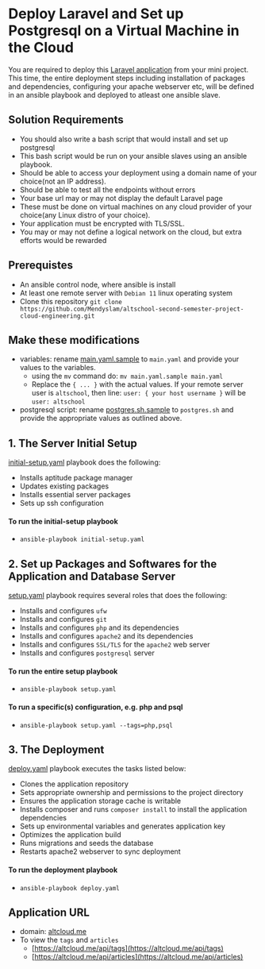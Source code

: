 # Deploy Laravel and Set up Postgresql on a Virtual Machine in the Cloud

You are required to deploy this [Laravel application](https://github.com/f1amy/laravel-realworld-example-app) from your mini project.
This time, the entire deployment steps including installation of packages and dependencies,
configuring your apache webserver etc, will be defined in an ansible playbook and deployed to atleast one ansible slave.

## Solution Requirements

- You should also write a bash script that would install and set up postgresql
- This bash script would be run on your ansible slaves using an ansible playbook.
- Should be able to access your deployment using a domain name of your choice(not an IP address).
- Should be able to test all the endpoints without errors
- Your base url may or may not display the default Laravel page
- These must be done on virtual machines on any cloud provider of your choice(any Linux distro of your choice).
- Your application must be encrypted with TLS/SSL.
- You may or may not define a logical network on the cloud, but extra efforts would be rewarded

## Prerequistes

- An ansible control node, where ansible is install
- At least one remote server with `Debian 11` linux operating system
- Clone this repository `git clone https://github.com/Mendyslam/altschool-second-semester-project-cloud-engineering.git`

## Make these modifications

- variables: rename [main.yaml.sample](vars/main.yaml.sample) to `main.yaml` and provide your values to the variables.
    - using the `mv` command do: `mv main.yaml.sample main.yaml`
    - Replace the `{ ... }` with the actual values. If your remote server user is `altschool`, then line:
      `user: { your host username }` will be `user: altschool`
- postgresql script: rename [postgres.sh.sample](roles/psql/files/postgres.sh.sample) to `postgres.sh` and provide the appropriate values as outlined above.

## 1. The Server Initial Setup

[initial-setup.yaml](./initial-setup.yaml) playbook does the following:

- Installs aptitude package manager
- Updates existing packages
- Installs essential server packages
- Sets up ssh configuration

#### To run the initial-setup playbook
- `ansible-playbook initial-setup.yaml`

## 2. Set up Packages and Softwares for the Application and Database Server

[setup.yaml](./setup.yaml) playbook requires several roles that does the following:

- Installs and configures `ufw`
- Installs and configures `git`
- Installs and configures `php` and its dependencies
- Installs and configures `apache2` and its dependencies
- Installs and configures `SSL/TLS` for the `apache2` web server
- Installs and configures `postgresql` server

#### To run the entire setup playbook
- `ansible-playbook setup.yaml`

#### To run a specific(s) configuration, e.g. php and psql
- `ansible-playbook setup.yaml --tags=php,psql`

## 3. The Deployment

[deploy.yaml](./deploy.yaml) playbook executes the tasks listed below:

- Clones the application repository
- Sets appropriate ownership and permissions to the project directory
- Ensures the application storage cache is writable
- Installs composer and runs `composer install` to install the application dependencies
- Sets up environmental variables and generates application key
- Optimizes the application build
- Runs migrations and seeds the database
- Restarts apache2 webserver to sync deployment

#### To run the deployment playbook
- `ansible-playbook deploy.yaml`

## Application URL
- domain: [altcloud.me](altcloud.me)
- To view the `tags` and `articles`
    - [https://altcloud.me/api/tags](https://altcloud.me/api/tags)
    - [https://altcloud.me/api/articles](https://altcloud.me/api/articles)
